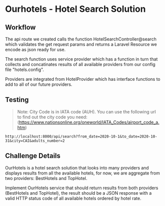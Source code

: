 Ourhotels - Hotel Search Solution
===

## Workflow
The api route we created calls the function HotelSearchController@search which validates the get request params and returns a Laravel Resource we encode as json ready for use.

The search function uses service provider which has a function in turn that collects and concatinates results of all available providers from our config file "hotels.config".

Providers are integrated from HotelProvider which has interface functions to add to all of our future providers.

## Testing
> Note: City Code is in IATA code (AUH). You can use the following url to find out the city code you need: 
(https://www.nationsonline.org/oneworld/IATA_Codes/airport_code_a.htm)

```
http://localhost:8000/api/search?from_date=2020-10-1&to_date=2020-10-31&city=CAI&adults_number=2
```

## Challenge Details
OurHotels is a hotel search solution that looks into many providers and displays results from all the available hotels, for now, we are aggregate from two providers: BestHotels and TopHotel.

Implement OurHotels service that should return results from both providers (BestHotels and TopHotel), the result should be a JSON response with a valid HTTP status code of all available hotels ordered by hotel rate.




